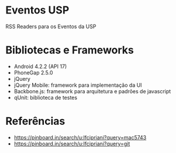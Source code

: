 # Eventos USP

RSS Readers para os Eventos da USP

# Bibliotecas e Frameworks

* Android 4.2.2 (API 17)
* PhoneGap 2.5.0
* jQuery
* jQuery Mobile: framework para implementação da UI
* Backbone.js: framework para arquitetura e padrões de javascript
* qUnit: biblioteca de testes

# Referências

* https://pinboard.in/search/u:lfcipriani?query=mac5743
* https://pinboard.in/search/u:lfcipriani?query=git


